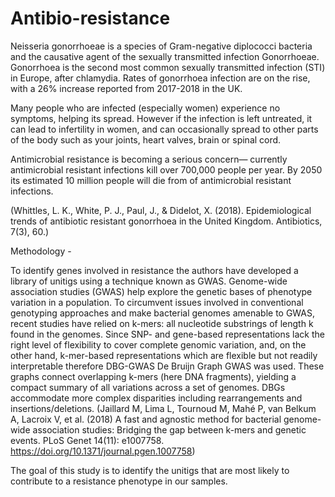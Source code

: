 # Antibio-resistance
Neisseria gonorrhoeae is a species of Gram-negative diplococci bacteria and the causative agent of the sexually transmitted infection Gonorrhoeae. Gonorrhoea is the second most common sexually transmitted infection (STI) in Europe, after chlamydia. Rates of gonorrhoea infection are on the rise, with a 26% increase reported from 2017-2018 in the UK.

Many people who are infected (especially women) experience no symptoms, helping its spread. However if the infection is left untreated, it can lead to infertility in women, and can occasionally spread to other parts of the body such as your joints, heart valves, brain or spinal cord.

Antimicrobial resistance is becoming a serious concern— currently antimicrobial resistant infections kill over 700,000 people per year. By 2050 its estimated 10 million people will die from of antimicrobial resistant infections.

(Whittles, L. K., White, P. J., Paul, J., & Didelot, X. (2018). Epidemiological trends of antibiotic resistant gonorrhoea in the United Kingdom. Antibiotics, 7(3), 60.)

Methodology -

To identify genes involved in resistance the authors have developed a library of unitigs using a technique known as GWAS. Genome-wide association studies (GWAS) help explore the genetic bases of phenotype variation in a population. To circumvent issues involved in conventional genotyping approaches and make bacterial genomes amenable to GWAS, recent studies have relied on k-mers: all nucleotide substrings of length k found in the genomes. Since SNP- and gene-based representations lack the right level of flexibility to cover complete genomic variation, and, on the other hand, k-mer-based representations which are flexible but not readily interpretable therefore DBG-GWAS De Bruijn Graph GWAS was used. These graphs connect overlapping k-mers (here DNA fragments), yielding a compact summary of all variations across a set of genomes. DBGs accommodate more complex disparities including rearrangements and insertions/deletions. (Jaillard M, Lima L, Tournoud M, Mahé P, van Belkum A, Lacroix V, et al. (2018) A fast and agnostic method for bacterial genome-wide association studies: Bridging the gap between k-mers and genetic events. PLoS Genet 14(11): e1007758. https://doi.org/10.1371/journal.pgen.1007758)

The goal of this study is to identify the unitigs that are most likely to contribute to a resistance phenotype in our samples.
